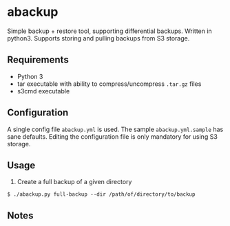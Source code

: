 # abackup

Simple backup + restore tool, supporting differential backups. Written
in python3. Supports storing and pulling backups from S3 storage.


## Requirements

* Python 3
* tar executable with ability to compress/uncompress `.tar.gz` files
* s3cmd executable


## Configuration

A single config file `abackup.yml` is used. The sample `abackup.yml.sample`
has sane defaults. Editing the configuration file is only mandatory for
using S3 storage.


## Usage

1. Create a full backup of a given directory

```
$ ./abackup.py full-backup --dir /path/of/directory/to/backup
```


## Notes
